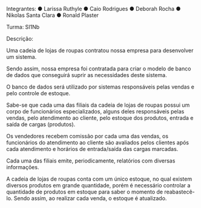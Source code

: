 Integrantes:
● Larissa Ruthyle
● Caio Rodrigues
● Deborah Rocha
● Nikolas Santa Clara
● Ronald Plaster

Turma: SI1Nb

Descrição:

Uma cadeia de lojas de roupas contratou nossa empresa para desenvolver um sistema.

Sendo assim, nossa empresa foi contratada para criar o modelo de banco de dados que conseguirá suprir as necessidades deste sistema.

O banco de dados será utilizado por sistemas responsáveis pelas vendas e pelo controle de estoque.

Sabe-se que cada uma das filiais da cadeia de lojas de roupas possui um corpo de funcionários especializados, alguns deles responsáveis pelas vendas, pelo atendimento ao cliente, pelo estoque dos produtos, entrada e saída de cargas (produtos).

Os vendedores recebem comissão por cada uma das vendas, os funcionários do atendimento ao cliente são avaliados pelos clientes após cada atendimento e horários de entrada/saída das cargas marcadas.

Cada uma das filiais emite, periodicamente, relatórios com diversas informações.

A cadeia de lojas de roupas conta com um único estoque, no qual existem diversos produtos em grande quantidade, porém é necessário controlar a quantidade de produtos em estoque para saber o momento de reabastecê-lo. Sendo assim, ao realizar cada venda, o estoque é atualizado.
